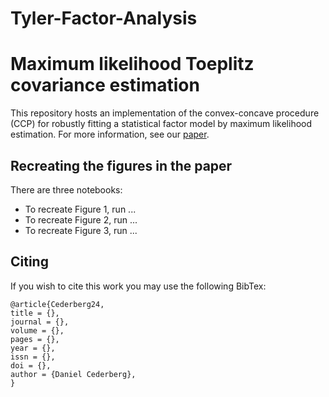 # Tyler-Factor-Analysis

# Maximum likelihood Toeplitz covariance estimation
This repository hosts an implementation of the convex-concave procedure (CCP) for robustly fitting a statistical factor model by maximum likelihood estimation. For more information, see our [paper]().

## Recreating the figures in the paper
There are three notebooks:
* To recreate Figure 1, run ... 
* To recreate Figure 2, run ... 
* To recreate Figure 3, run ...

## Citing
If you wish to cite this work you may use the following BibTex:

```
@article{Cederberg24,
title = {},
journal = {},
volume = {},
pages = {},
year = {},
issn = {},
doi = {},
author = {Daniel Cederberg},
}
```


